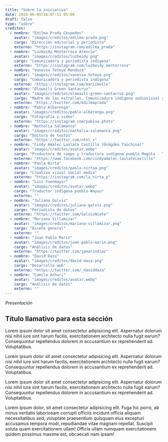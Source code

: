 ```yaml
---
title: "Sobre la iniciativa"
date: 2020-06-05T10:07:53-05:00
draft: false
type: "sobre"
creditos:
  - nombre: "Edilma Prada Céspedes"
    avatar: "images/creditos/edilma-prada.png"
    cargo: "Dirección editorial y periodista"
    externo: "https://instagram.com/edilma_prada"
  - nombre: "Luzbeidy Monterrosa Atencio"
    avatar: "images/creditos/luzbeidy.png"
    cargo: "Comunicadora y periodista indígena"
    externo: "https://instagram.com/luzbeidy_monterrosa"
  - nombre: "Vanessa Teteye Mendoza"
    avatar: "images/creditos/vanessa-teteye.png"
    cargo: "Comunicadora y periodista indígena"
    externo: "https://instagram.com/mariimulle"
  - nombre: "Olowaili Green Santacruz"
    avatar: "images/creditos/olowaili-green-santacruz.png"
    cargo: "Madre de las estrellas. Comunicadora indígena audiovisual y traductora."
    externo: "https://twitter.com/edilmaprada"
  - nombre: "Pablo Albarenga"
    avatar: "images/creditos/pablo-albarenga.png"
    cargo: "Fotografía y video"
    externo: "https://instagram.com/pabloa.photo"
  - nombre: "Nathalia Salamanca"
    avatar: "images/creditos/nathalia-salamanca.png"
    cargo: "Editora de textos"
    externo: "https://twitter.com/nthl_s"
  - nombre: "Cindy Amalec Laulate Castillo (Ünãgükü Taüchina)"
    avatar: "images/creditos/avatar.webp"
    cargo: "Productora de campo y traductora indígena pueblo Magüta - Tikuna"
    externo: "https://www.facebook.com/cindyamalec.laulatecastillo"
  - nombre: "Paola Nirta"
    avatar: "images/creditos/paola-nirtaa.png"
    cargo: "Creativa visual social media"
    externo: "https://instagram.com/la_nirta_p"
  - nombre: "Luis Fuenmayor"
    avatar: "images/creditos/avatar.webp"
    cargo: "Traductor indígena pueblo Wayuu"
    externo: ""
  - nombre: "Juliana Galvis"
    avatar: "images/creditos/juliana-galvis.png"
    cargo: "Periodista de datos"
    externo: "https://twitter.com/GalvisNieto"
  - nombre: "Mariana Villamizar"
    avatar: "images/creditos/mariana-villamizar.png"
    cargo: "Diseño general"
    externo: ""
  - nombre: "Juan Pablo Marín"
    avatar: "images/creditos/juan-pablo-marin.png"
    cargo: "Análisis de datos"
    externo: "https://twitter.com/jpmarindiaz"
  - nombre: "David Daza"
    avatar: "images/creditos/david-daza.png"
    cargo: "Desarrollo web"
    externo: "https://twitter.com/_daviddaza"
  - nombre: "Camila Achuri"
    avatar: "images/creditos/avatar.webp"
    cargo: "Análisis de datos"
    externo: ""
---
```


*Presentación*
## Título llamativo para esta sección

Lorem ipsum dolor sit amet consectetur adipisicing elit. Aspernatur dolorum nisi nihil iure sint harum facilis, exercitationem architecto nulla fugit earum? Consequuntur repellendus dolorem in accusantium ex reprehenderit ad. Voluptatibus.

Lorem ipsum dolor sit amet consectetur adipisicing elit. Aspernatur dolorum nisi nihil iure sint harum facilis, exercitationem architecto nulla fugit earum? Consequuntur repellendus dolorem in accusantium ex reprehenderit ad. Voluptatibus.

Lorem ipsum dolor sit amet consectetur adipisicing elit. Aspernatur dolorum nisi nihil iure sint harum facilis, exercitationem architecto nulla fugit earum? Consequuntur repellendus dolorem in accusantium ex reprehenderit ad. Voluptatibus.

Lorem ipsum dolor, sit amet consectetur adipisicing elit. Fuga hic porro, ab minus veritatis laboriosam corrupti officiis incidunt officia aliquam necessitatibus sed, voluptate praesentium quisquam eius excepturi accusamus tempora modi, repudiandae vitae magnam repellat. Suscipit soluta quam exercitationem ullam! Officia ullam numquam exercitationem quidem possimus maxime est, obcaecati nam ipsam!